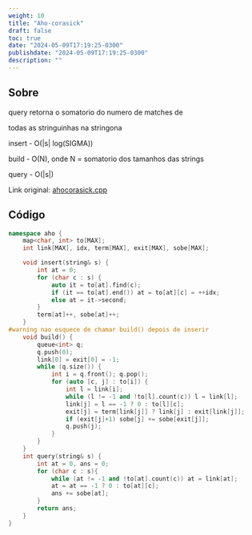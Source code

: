 ```yaml
---
weight: 10
title: "Aho-corasick"
draft: false
toc: true
date: "2024-05-09T17:19:25-0300"
publishdate: "2024-05-09T17:19:25-0300"
description: ""
---
```


## Sobre
 query retorna o somatorio do numero de matches de

 todas as stringuinhas na stringona



 insert - O(|s| log(SIGMA))

 build - O(N), onde N = somatorio dos tamanhos das strings

 query - O(|s|)



Link original: [ahocorasick.cpp](https://github.com/brunomaletta/Biblioteca/tree/master/Codigo/Strings/ahocorasick.cpp)

## Código
```cpp
namespace aho {
	map<char, int> to[MAX];
	int link[MAX], idx, term[MAX], exit[MAX], sobe[MAX];

	void insert(string& s) {
		int at = 0;
		for (char c : s) {
			auto it = to[at].find(c);
			if (it == to[at].end()) at = to[at][c] = ++idx;
			else at = it->second;
		}
		term[at]++, sobe[at]++;
	}
#warning nao esquece de chamar build() depois de inserir
	void build() {
		queue<int> q;
		q.push(0);
		link[0] = exit[0] = -1;
		while (q.size()) {
			int i = q.front(); q.pop();
			for (auto [c, j] : to[i]) {
				int l = link[i];
				while (l != -1 and !to[l].count(c)) l = link[l];
				link[j] = l == -1 ? 0 : to[l][c];
				exit[j] = term[link[j]] ? link[j] : exit[link[j]];
				if (exit[j]+1) sobe[j] += sobe[exit[j]];
				q.push(j);
			}
		}
	}
	int query(string& s) {
		int at = 0, ans = 0;
		for (char c : s){
			while (at != -1 and !to[at].count(c)) at = link[at];
			at = at == -1 ? 0 : to[at][c];
			ans += sobe[at];
		}
		return ans;
	}
}
```
